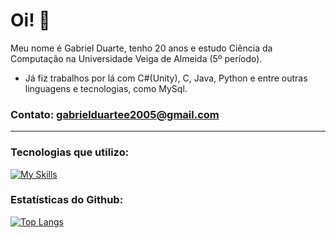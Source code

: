 # Oi! 👋 
Meu nome é Gabriel Duarte, tenho 20 anos e estudo Ciência da Computação na Universidade Veiga de Almeida (5º período).

- Já fiz trabalhos por lá com C#(Unity), C, Java, Python e entre outras linguagens e tecnologias, como MySql.

### Contato: gabrielduartee2005@gmail.com

--------------------------------------

### Tecnologias que utilizo:

[![My Skills](https://skillicons.dev/icons?i=java,c,cs,python,mysql,figma,git,github,html,css,vscode,androidstudio,firebase,unity)](https://skillicons.dev)

### Estatísticas do Github:

[![Top Langs](https://github-readme-stats.vercel.app/api/top-langs/?username=gededo&theme=dark&show_icons=true&hide_border=false&layout=compact&hide=HLSL,Shaderlab)](https://github.com/anuraghazra/github-readme-stats)

